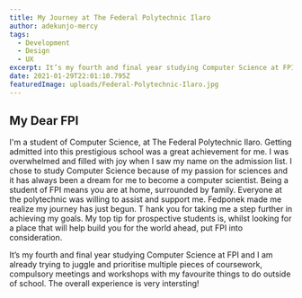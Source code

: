 ```yaml
---
title: My Journey at The Federal Polytechnic Ilaro
author: adekunjo-mercy
tags:
  - Development
  - Design
  - UX
excerpt: It’s my fourth and final year studying Computer Science at FPI and I am already trying to juggle and prioritise multiple pieces of coursework
date: 2021-01-29T22:01:10.795Z
featuredImage: uploads/Federal-Polytechnic-Ilaro.jpg
---
```


## My Dear FPI

I'm a student of Computer Science, at The Federal Polytechnic Ilaro. Getting admitted into this prestigious school was a great achievement for me. I was overwhelmed and filled with joy when I saw my name on the admission list. 
I chose to study Computer Science because of my passion for sciences and it has always been a dream for me to become a computer scientist. Being a student of FPI means you are at home, surrounded by family. Everyone at the polytechnic was willing to assist  and support me. Fedponek made me realize my journey has just begun. T
hank you for taking me a step further in achieving my goals. My top tip for  prospective students is, whilst looking for a place that will help build you for the world ahead, put FPI into consideration.

It’s my fourth and final year studying Computer Science at FPI and I am already trying to juggle and prioritise multiple pieces of coursework, compulsory meetings and workshops with my favourite things to do outside of school. The overall experience is very intersting!